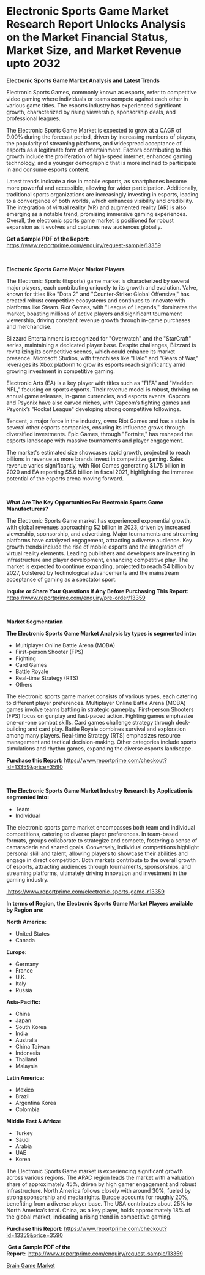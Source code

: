 <p><h1>Electronic Sports Game Market Research Report Unlocks Analysis on the Market Financial Status, Market Size, and Market Revenue upto 2032</h1></p><p><strong>Electronic Sports Game Market Analysis and Latest Trends</strong></p>
<p><p>Electronic Sports Games, commonly known as esports, refer to competitive video gaming where individuals or teams compete against each other in various game titles. The esports industry has experienced significant growth, characterized by rising viewership, sponsorship deals, and professional leagues.</p><p>The Electronic Sports Game Market is expected to grow at a CAGR of 9.00% during the forecast period, driven by increasing numbers of players, the popularity of streaming platforms, and widespread acceptance of esports as a legitimate form of entertainment. Factors contributing to this growth include the proliferation of high-speed internet, enhanced gaming technology, and a younger demographic that is more inclined to participate in and consume esports content.</p><p>Latest trends indicate a rise in mobile esports, as smartphones become more powerful and accessible, allowing for wider participation. Additionally, traditional sports organizations are increasingly investing in esports, leading to a convergence of both worlds, which enhances visibility and credibility. The integration of virtual reality (VR) and augmented reality (AR) is also emerging as a notable trend, promising immersive gaming experiences. Overall, the electronic sports game market is positioned for robust expansion as it evolves and captures new audiences globally.</p></p>
<p><strong>Get a Sample PDF of the Report:&nbsp;</strong> <a href="https://www.reportprime.com/enquiry/request-sample/13359?utm_campaign=3184&utm_medium=2&utm_source=Github&utm_content=ia&utm_term=20032025&utm_id=electronic-sports-game">https://www.reportprime.com/enquiry/request-sample/13359</a></p>
<p>&nbsp;</p>
<p><strong>Electronic Sports Game Major Market Players</strong></p>
<p><p>The Electronic Sports (Esports) game market is characterized by several major players, each contributing uniquely to its growth and evolution. Valve, known for titles like "Dota 2" and "Counter-Strike: Global Offensive," has created robust competitive ecosystems and continues to innovate with platforms like Steam. Riot Games, with "League of Legends," dominates the market, boasting millions of active players and significant tournament viewership, driving constant revenue growth through in-game purchases and merchandise.</p><p>Blizzard Entertainment is recognized for "Overwatch" and the "StarCraft" series, maintaining a dedicated player base. Despite challenges, Blizzard is revitalizing its competitive scenes, which could enhance its market presence. Microsoft Studios, with franchises like "Halo" and "Gears of War," leverages its Xbox platform to grow its esports reach significantly amid growing investment in competitive gaming.</p><p>Electronic Arts (EA) is a key player with titles such as "FIFA" and "Madden NFL," focusing on sports esports. Their revenue model is robust, thriving on annual game releases, in-game currencies, and esports events. Capcom and Psyonix have also carved niches, with Capcom’s fighting games and Psyonix’s "Rocket League" developing strong competitive followings.</p><p>Tencent, a major force in the industry, owns Riot Games and has a stake in several other esports companies, ensuring its influence grows through diversified investments. Epic Games, through "Fortnite," has reshaped the esports landscape with massive tournaments and player engagement.</p><p>The market's estimated size showcases rapid growth, projected to reach billions in revenue as more brands invest in competitive gaming. Sales revenue varies significantly, with Riot Games generating $1.75 billion in 2020 and EA reporting $5.6 billion in fiscal 2021, highlighting the immense potential of the esports arena moving forward.</p></p>
<p>&nbsp;</p>
<p><strong>What Are The Key Opportunities For Electronic Sports Game Manufacturers?</strong></p>
<p><p>The Electronic Sports Game market has experienced exponential growth, with global revenues approaching $2 billion in 2023, driven by increased viewership, sponsorship, and advertising. Major tournaments and streaming platforms have catalyzed engagement, attracting a diverse audience. Key growth trends include the rise of mobile esports and the integration of virtual reality elements. Leading publishers and developers are investing in infrastructure and player development, enhancing competitive play. The market is expected to continue expanding, projected to reach $4 billion by 2027, bolstered by technological advancements and the mainstream acceptance of gaming as a spectator sport.</p></p>
<p><strong>Inquire or Share Your Questions If Any Before Purchasing This Report:</strong> <a href="https://www.reportprime.com/enquiry/pre-order/13359?utm_campaign=3184&utm_medium=2&utm_source=Github&utm_content=ia&utm_term=20032025&utm_id=electronic-sports-game">https://www.reportprime.com/enquiry/pre-order/13359</a></p>
<p>&nbsp;</p>
<p><strong>Market Segmentation</strong></p>
<p><strong>The Electronic Sports Game Market Analysis by types is segmented into:</strong></p>
<p><ul><li>Multiplayer Online Battle Arena (MOBA)</li><li>First-person Shooter (FPS)</li><li>Fighting</li><li>Card Games</li><li>Battle Royale</li><li>Real-time Strategy (RTS)</li><li>Others</li></ul></p>
<p><p>The electronic sports game market consists of various types, each catering to different player preferences. Multiplayer Online Battle Arena (MOBA) games involve teams battling in strategic gameplay. First-person Shooters (FPS) focus on gunplay and fast-paced action. Fighting games emphasize one-on-one combat skills. Card games challenge strategy through deck-building and card play. Battle Royale combines survival and exploration among many players. Real-time Strategy (RTS) emphasizes resource management and tactical decision-making. Other categories include sports simulations and rhythm games, expanding the diverse esports landscape.</p></p>
<p><strong>Purchase this Report:&nbsp;</strong><a href="https://www.reportprime.com/checkout?id=13359&price=3590&utm_campaign=3184&utm_medium=2&utm_source=Github&utm_content=ia&utm_term=20032025&utm_id=electronic-sports-game">https://www.reportprime.com/checkout?id=13359&price=3590</a></p>
<p>&nbsp;</p>
<p><strong>The Electronic Sports Game Market Industry Research by Application is segmented into:</strong></p>
<p><ul><li>Team</li><li>Individual</li></ul></p>
<p><p>The electronic sports game market encompasses both team and individual competitions, catering to diverse player preferences. In team-based formats, groups collaborate to strategize and compete, fostering a sense of camaraderie and shared goals. Conversely, individual competitions highlight personal skill and talent, allowing players to showcase their abilities and engage in direct competition. Both markets contribute to the overall growth of esports, attracting audiences through tournaments, sponsorships, and streaming platforms, ultimately driving innovation and investment in the gaming industry.</p></p>
<p><a href="https://www.reportprime.com/electronic-sports-game-r13359?utm_campaign=3184&utm_medium=2&utm_source=Github&utm_content=ia&utm_term=20032025&utm_id=electronic-sports-game">&nbsp;https://www.reportprime.com/electronic-sports-game-r13359</a></p>
<p><strong>In terms of Region, the Electronic Sports Game Market Players available by Region are:</strong></p>
<p>
    <p> <strong> North America: </strong>
        <ul>
            <li>United States</li>
            <li>Canada</li>
        </ul>
        </p> 
    <p> <strong> Europe: </strong>
        <ul>
            <li>Germany</li>
            <li>France</li>
            <li>U.K.</li>
            <li>Italy</li>
            <li>Russia</li>
        </ul>
        </p> 
    <p> <strong> Asia-Pacific: </strong>
        <ul>
            <li>China</li>
            <li>Japan</li>
            <li>South Korea</li>
            <li>India</li>
            <li>Australia</li>
            <li>China Taiwan</li>
            <li>Indonesia</li>
            <li>Thailand</li>
            <li>Malaysia</li>
        </ul>
        </p> 
    <p> <strong> Latin America: </strong>
        <ul>
            <li>Mexico</li>
            <li>Brazil</li>
            <li>Argentina Korea</li>
            <li>Colombia</li>
        </ul>
        </p> 
    <p> <strong> Middle East & Africa: </strong>
        <ul>
            <li>Turkey</li>
            <li>Saudi</li>
            <li>Arabia</li>
            <li>UAE</li>
            <li>Korea</li>
        </ul>
    </p>
    </p>
<p><p>The Electronic Sports Game market is experiencing significant growth across various regions. The APAC region leads the market with a valuation share of approximately 45%, driven by high gamer engagement and robust infrastructure. North America follows closely with around 30%, fueled by strong sponsorship and media rights. Europe accounts for roughly 20%, benefiting from a diverse player base. The USA contributes about 25% to North America’s total. China, as a key player, holds approximately 18% of the global market, indicating a rising trend in competitive gaming.</p></p>
<p><strong>Purchase this Report: </strong><a href="https://www.reportprime.com/checkout?id=13359&price=3590&utm_campaign=3184&utm_medium=2&utm_source=Github&utm_content=ia&utm_term=20032025&utm_id=electronic-sports-game">https://www.reportprime.com/checkout?id=13359&price=3590</a></p>
<p>&nbsp;<strong>Get a Sample PDF of the Report:&nbsp;&nbsp;</strong><a href="https://www.reportprime.com/enquiry/request-sample/13359?utm_campaign=3184&utm_medium=2&utm_source=Github&utm_content=ia&utm_term=20032025&utm_id=electronic-sports-game">https://www.reportprime.com/enquiry/request-sample/13359</a></p>
<p><strong></strong></p>
<p><p><a href="https://github.com/momossidram/Market-Research-Report-List-1/blob/main/brain-game-market.md?utm_campaign=3184&utm_medium=2&utm_source=Github&utm_content=ia&utm_term=20032025&utm_id=electronic-sports-game">Brain Game Market</a></p></p>